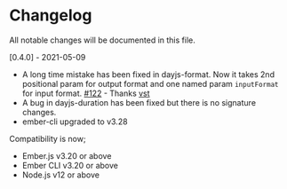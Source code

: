 # Changelog

All notable changes will be documented in this file.

[0.4.0] - 2021-05-09

- A long time mistake has been fixed in dayjs-format. Now it takes 2nd positional param for output format and one named param `inputFormat` for input format. [#122](https://github.com/sinankeskin/ember-dayjs/issues/122) - Thanks [vst](https://github.com/vst)
- A bug in dayjs-duration has been fixed but there is no signature changes.
- ember-cli upgraded to v3.28

Compatibility is now;
* Ember.js v3.20 or above
* Ember CLI v3.20 or above
* Node.js v12 or above
